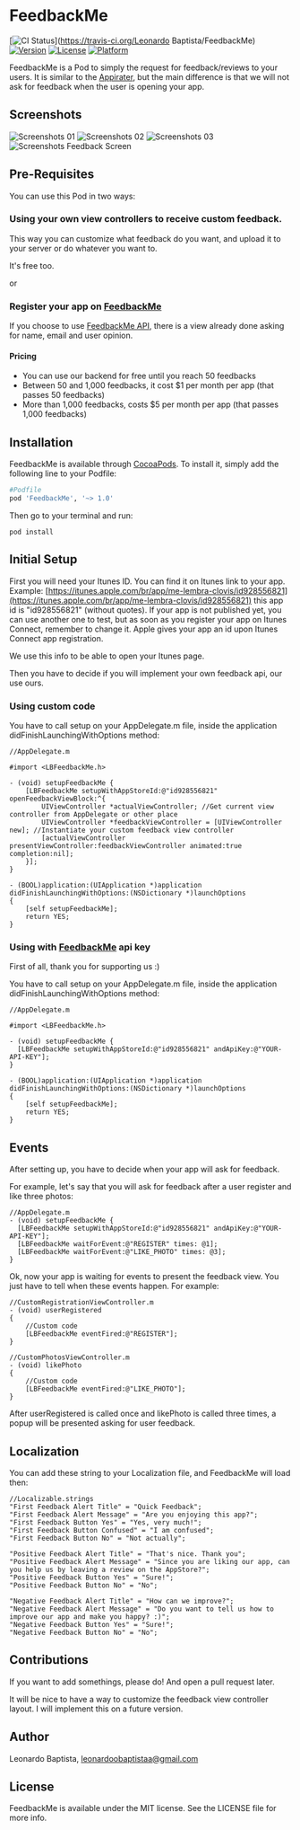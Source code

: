 # FeedbackMe

[![CI Status](https://travis-ci.org/leonardoobaptistaa/FeedbackMe.svg?branch=1.0.0&style=flat)](https://travis-ci.org/Leonardo Baptista/FeedbackMe)
[![Version](https://img.shields.io/cocoapods/v/FeedbackMe.svg?style=flat)](http://cocoadocs.org/docsets/FeedbackMe)
[![License](https://img.shields.io/cocoapods/l/FeedbackMe.svg?style=flat)](http://cocoadocs.org/docsets/FeedbackMe)
[![Platform](https://img.shields.io/cocoapods/p/FeedbackMe.svg?style=flat)](http://cocoadocs.org/docsets/FeedbackMe)

FeedbackMe is a Pod to simply the request for feedback/reviews to your users. It is similar to the [Appirater](https://github.com/arashpayan/appirater), but the main difference is that we will not ask for feedback when the user is opening your app.

## Screenshots

![Screenshots 01](http://feedbackme.herokuapp.com/screenshots-ios/ss01.png?1)
![Screenshots 02](http://feedbackme.herokuapp.com/screenshots-ios/ss02.png?1)
![Screenshots 03](http://feedbackme.herokuapp.com/screenshots-ios/ss03.png?1)
![Screenshots Feedback Screen](http://feedbackme.herokuapp.com/screenshots-ios/ss-feedback-screen.png?1)

## Pre-Requisites

You can use this Pod in two ways:

### Using your own view controllers to receive custom feedback.

This way you can customize what feedback do you want, and upload it to your
server or do whatever you want to.

It's free too.

or

### Register your app on [FeedbackMe](http://feedbackme.herokuapp.com/)

If you choose to use [FeedbackMe API](http://feedbackme.herokuapp.com/),
there is a view already done asking for name, email and user opinion.

#### Pricing

* You can use our backend for free until you reach 50 feedbacks
* Between 50 and 1,000 feedbacks, it cost $1 per month per app (that passes 50 feedbacks)
* More than 1,000 feedbacks, costs $5 per month per app (that passes 1,000 feedbacks)

## Installation

FeedbackMe is available through [CocoaPods](http://cocoapods.org). To install
it, simply add the following line to your Podfile:

```ruby
#Podfile
pod 'FeedbackMe', '~> 1.0'
```

Then go to your terminal and run:
```shell
pod install
```

## Initial Setup

First you will need your Itunes ID. You can find it on Itunes link to your app.
Example: [https://itunes.apple.com/br/app/me-lembra-clovis/id928556821](https://itunes.apple.com/br/app/me-lembra-clovis/id928556821)
this app id is "id928556821" (without quotes). If your app is not published yet,
you can use another one to test, but as soon as you register your app on
Itunes Connect, remember to change it. Apple gives your app an id upon Itunes
Connect app registration.

We use this info to be able to open your Itunes page.

Then you have to decide if you will implement your own feedback api, our use
ours.

### Using custom code

You have to call setup on your AppDelegate.m file, inside the application didFinishLaunchingWithOptions method:

```objc
//AppDelegate.m

#import <LBFeedbackMe.h>

- (void) setupFeedbackMe {
    [LBFeedbackMe setupWithAppStoreId:@"id928556821" openFeedbackViewBlock:^{
        UIViewController *actualViewController; //Get current view controller from AppDelegate or other place
        UIViewController *feedbackViewController = [UIViewController new]; //Instantiate your custom feedback view controller
        [actualViewController presentViewController:feedbackViewController animated:true completion:nil];
    }];
}

- (BOOL)application:(UIApplication *)application didFinishLaunchingWithOptions:(NSDictionary *)launchOptions
{
    [self setupFeedbackMe];
    return YES;
}
```

### Using with [FeedbackMe](http://feedbackme.herokuapp.com/) api key

First of all, thank you for supporting us :)

You have to call setup on your AppDelegate.m file, inside the application didFinishLaunchingWithOptions method:

```objc
//AppDelegate.m

#import <LBFeedbackMe.h>

- (void) setupFeedbackMe {
  [LBFeedbackMe setupWithAppStoreId:@"id928556821" andApiKey:@"YOUR-API-KEY"];
}

- (BOOL)application:(UIApplication *)application didFinishLaunchingWithOptions:(NSDictionary *)launchOptions
{
    [self setupFeedbackMe];
    return YES;
}
```

## Events
After setting up, you have to decide when your app will ask for feedback.

For example, let's say that you will ask for feedback after a user register and like three photos:

```objc
//AppDelegate.m
- (void) setupFeedbackMe {
  [LBFeedbackMe setupWithAppStoreId:@"id928556821" andApiKey:@"YOUR-API-KEY"];
  [LBFeedbackMe waitForEvent:@"REGISTER" times: @1];
  [LBFeedbackMe waitForEvent:@"LIKE_PHOTO" times: @3];
}
```

Ok, now your app is waiting for events to present the feedback view.
You just have to tell when these events happen. For example:

```objc
//CustomRegistrationViewController.m
- (void) userRegistered
{
    //Custom code
    [LBFeedbackMe eventFired:@"REGISTER"];
}

//CustomPhotosViewController.m
- (void) likePhoto
{
    //Custom code
    [LBFeedbackMe eventFired:@"LIKE_PHOTO"];
}
```

After userRegistered is called once and likePhoto is called three times, a
popup will be presented asking for user feedback.

## Localization

You can add these string to your Localization file, and FeedbackMe will load then:

```objc
//Localizable.strings
"First Feedback Alert Title" = "Quick Feedback";
"First Feedback Alert Message" = "Are you enjoying this app?";
"First Feedback Button Yes" = "Yes, very much!";
"First Feedback Button Confused" = "I am confused";
"First Feedback Button No" = "Not actually";

"Positive Feedback Alert Title" = "That's nice. Thank you";
"Positive Feedback Alert Message" = "Since you are liking our app, can you help us by leaving a review on the AppStore?";
"Positive Feedback Button Yes" = "Sure!";
"Positive Feedback Button No" = "No";

"Negative Feedback Alert Title" = "How can we improve?";
"Negative Feedback Alert Message" = "Do you want to tell us how to improve our app and make you happy? :)";
"Negative Feedback Button Yes" = "Sure!";
"Negative Feedback Button No" = "No";
```

## Contributions

If you want to add somethings, please do! And open a pull request later.

It will be nice to have a way to customize the feedback view controller layout.
I will implement this on a future version.

## Author

Leonardo Baptista, leonardoobaptistaa@gmail.com

## License

FeedbackMe is available under the MIT license. See the LICENSE file for more info.
